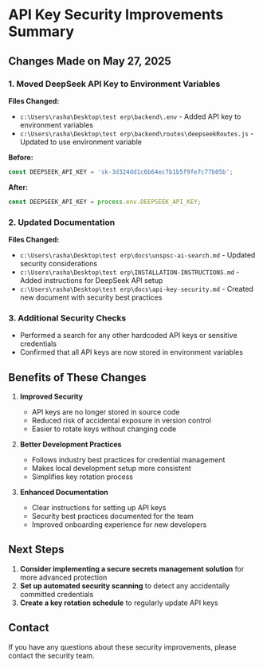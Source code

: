 # API Key Security Improvements Summary

## Changes Made on May 27, 2025

### 1. Moved DeepSeek API Key to Environment Variables

**Files Changed:**
- `c:\Users\rasha\Desktop\test erp\backend\.env` - Added API key to environment variables
- `c:\Users\rasha\Desktop\test erp\backend\routes\deepseekRoutes.js` - Updated to use environment variable

**Before:**
```javascript
const DEEPSEEK_API_KEY = 'sk-3d324dd1c6b64ec7b1b5f9fe7c77b05b';
```

**After:**
```javascript
const DEEPSEEK_API_KEY = process.env.DEEPSEEK_API_KEY;
```

### 2. Updated Documentation

**Files Changed:**
- `c:\Users\rasha\Desktop\test erp\docs\unspsc-ai-search.md` - Updated security considerations
- `c:\Users\rasha\Desktop\test erp\INSTALLATION-INSTRUCTIONS.md` - Added instructions for DeepSeek API setup
- `c:\Users\rasha\Desktop\test erp\docs\api-key-security.md` - Created new document with security best practices

### 3. Additional Security Checks

- Performed a search for any other hardcoded API keys or sensitive credentials
- Confirmed that all API keys are now stored in environment variables

## Benefits of These Changes

1. **Improved Security**
   - API keys are no longer stored in source code
   - Reduced risk of accidental exposure in version control
   - Easier to rotate keys without changing code

2. **Better Development Practices**
   - Follows industry best practices for credential management
   - Makes local development setup more consistent
   - Simplifies key rotation process

3. **Enhanced Documentation**
   - Clear instructions for setting up API keys
   - Security best practices documented for the team
   - Improved onboarding experience for new developers

## Next Steps

1. **Consider implementing a secure secrets management solution** for more advanced protection
2. **Set up automated security scanning** to detect any accidentally committed credentials
3. **Create a key rotation schedule** to regularly update API keys

## Contact

If you have any questions about these security improvements, please contact the security team.
